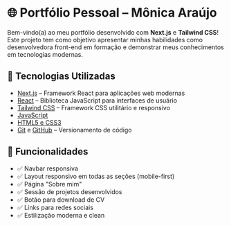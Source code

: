 # 🌐 Portfólio Pessoal – Mônica Araújo

Bem-vindo(a) ao meu portfólio desenvolvido com **Next.js** e **Tailwind CSS**!  
Este projeto tem como objetivo apresentar minhas habilidades como desenvolvedora front-end em formação e demonstrar meus conhecimentos em tecnologias modernas.

## 🚀 Tecnologias Utilizadas

- [Next.js](https://nextjs.org/) – Framework React para aplicações web modernas
- [React](https://reactjs.org/) – Biblioteca JavaScript para interfaces de usuário
- [Tailwind CSS](https://tailwindcss.com/) – Framework CSS utilitário e responsivo
- [JavaScript](https://developer.mozilla.org/pt-BR/docs/Web/JavaScript)
- [HTML5 e CSS3](https://developer.mozilla.org/pt-BR/docs/Web/Guide/HTML/HTML5)
- [Git](https://git-scm.com/) e [GitHub](https://github.com/) – Versionamento de código

## 📄 Funcionalidades

- ✅ Navbar responsiva
- ✅ Layout responsivo em todas as seções (mobile-first)
- ✅ Página "Sobre mim"
- ✅ Sessão de projetos desenvolvidos
- ✅ Botão para download de CV
- ✅ Links para redes sociais
- ✅ Estilização moderna e clean


